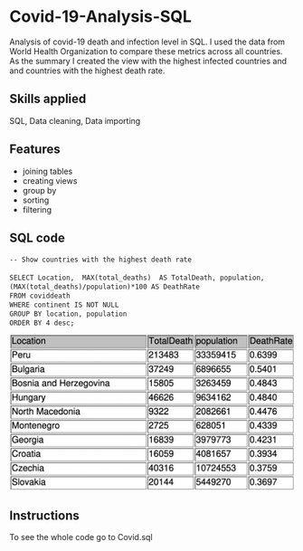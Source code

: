 
# Covid-19-Analysis-SQL

 Analysis of covid-19  death and infection level in SQL. I used the  data from
 World Health Organization to compare these metrics across all countries. As the summary I created 
 the view with the highest infected countries and and countries with the
 highest death rate.







## Skills applied

SQL, Data cleaning, Data importing


## Features

- joining tables
- creating views
- group by 
- sorting 
- filtering



## SQL code
```{SQl}
-- Show countries with the highest death rate

SELECT Location,  MAX(total_deaths)  AS TotalDeath, population,  (MAX(total_deaths)/population)*100 AS DeathRate
FROM coviddeath
WHERE continent IS NOT NULL
GROUP BY location, population
ORDER BY 4 desc; 

```


![App Screenshot](covidDeathRateTop10.png)









## Instructions 

To see the whole code go to Covid.sql
    
